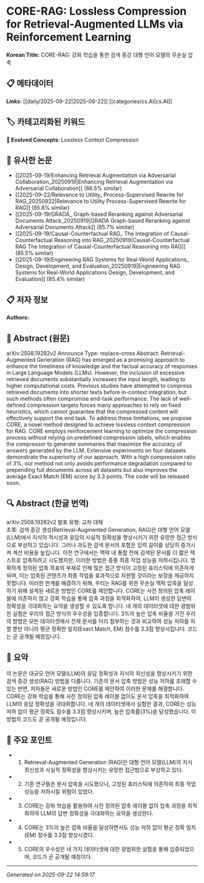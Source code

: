 # CORE-RAG: Lossless Compression for Retrieval-Augmented LLMs via Reinforcement Learning

**Korean Title:** CORE-RAG: 강화 학습을 통한 검색 증강 대형 언어 모델의 무손실 압축

## 📋 메타데이터

**Links**: [[daily/2025-09-22|2025-09-22]] [[categories/cs.AI|cs.AI]]

## 🏷️ 카테고리화된 키워드
**🚀 Evolved Concepts**: Lossless Context Compression

## 🔗 유사한 논문
- [[2025-09-19/Enhancing Retrieval Augmentation via Adversarial Collaboration_20250919|Enhancing Retrieval Augmentation via Adversarial Collaboration]] (86.5% similar)
- [[2025-09-22/Relevance to Utility_ Process-Supervised Rewrite for RAG_20250922|Relevance to Utility Process-Supervised Rewrite for RAG]] (85.8% similar)
- [[2025-09-19/GRADA_ Graph-based Reranking against Adversarial Documents Attack_20250919|GRADA Graph-based Reranking against Adversarial Documents Attack]] (85.7% similar)
- [[2025-09-19/Causal-Counterfactual RAG_ The Integration of Causal-Counterfactual Reasoning into RAG_20250919|Causal-Counterfactual RAG The Integration of Causal-Counterfactual Reasoning into RAG]] (85.5% similar)
- [[2025-09-19/Engineering RAG Systems for Real-World Applications_ Design, Development, and Evaluation_20250919|Engineering RAG Systems for Real-World Applications Design, Development, and Evaluation]] (85.4% similar)

## 📋 저자 정보

**Authors:** 

## 📄 Abstract (원문)

arXiv:2508.19282v2 Announce Type: replace-cross 
Abstract: Retrieval-Augmented Generation (RAG) has emerged as a promising approach to enhance the timeliness of knowledge and the factual accuracy of responses in Large Language Models (LLMs). However, the inclusion of excessive retrieved documents substantially increases the input length, leading to higher computational costs. Previous studies have attempted to compress retrieved documents into shorter texts before in-context integration, but such methods often compromise end-task performance. The lack of well-defined compression targets forces many approaches to rely on fixed heuristics, which cannot guarantee that the compressed content will effectively support the end task. To address these limitations, we propose CORE, a novel method designed to achieve lossless context compression for RAG. CORE employs reinforcement learning to optimize the compression process without relying on predefined compression labels, which enables the compressor to generate summaries that maximize the accuracy of answers generated by the LLM. Extensive experiments on four datasets demonstrate the superiority of our approach. With a high compression ratio of 3\%, our method not only avoids performance degradation compared to prepending full documents across all datasets but also improves the average Exact Match (EM) score by 3.3 points. The code will be released soon.

## 🔍 Abstract (한글 번역)

arXiv:2508.19282v2 발표 유형: 교차 대체  
초록: 검색 증강 생성(Retrieval-Augmented Generation, RAG)은 대형 언어 모델(LLM)에서 지식의 적시성과 응답의 사실적 정확성을 향상시키기 위한 유망한 접근 방식으로 부상하고 있습니다. 그러나 과도한 검색 문서의 포함은 입력 길이를 상당히 증가시켜 계산 비용을 높입니다. 이전 연구에서는 맥락 내 통합 전에 검색된 문서를 더 짧은 텍스트로 압축하려고 시도했지만, 이러한 방법은 종종 최종 작업 성능을 저하시킵니다. 명확하게 정의된 압축 목표의 부재로 인해 많은 접근 방식이 고정된 휴리스틱에 의존하게 되며, 이는 압축된 콘텐츠가 최종 작업을 효과적으로 지원할 것이라는 보장을 제공하지 못합니다. 이러한 한계를 해결하기 위해, 우리는 RAG를 위한 무손실 맥락 압축을 달성하기 위해 설계된 새로운 방법인 CORE를 제안합니다. CORE는 사전 정의된 압축 레이블에 의존하지 않고 강화 학습을 통해 압축 과정을 최적화하여, LLM이 생성한 답변의 정확성을 극대화하는 요약을 생성할 수 있도록 합니다. 네 개의 데이터셋에 대한 광범위한 실험은 우리의 접근 방식의 우수성을 입증합니다. 3%의 높은 압축 비율을 가진 우리의 방법은 모든 데이터셋에서 전체 문서를 미리 첨부하는 것과 비교하여 성능 저하를 피할 뿐만 아니라 평균 정확한 일치(Exact Match, EM) 점수를 3.3점 향상시킵니다. 코드는 곧 공개될 예정입니다.

## 📝 요약

이 논문은 대규모 언어 모델(LLM)의 응답 정확성과 지식의 최신성을 향상시키기 위한 검색 증강 생성(RAG) 방법을 다룹니다. 기존의 문서 압축 방법은 성능 저하를 초래할 수 있는 반면, 저자들은 새로운 방법인 CORE를 제안하여 이러한 문제를 해결합니다. CORE는 강화 학습을 통해 사전 정의된 압축 레이블 없이도 문서 압축을 최적화하여 LLM의 응답 정확성을 극대화합니다. 네 개의 데이터셋에서 실험한 결과, CORE는 성능 저하 없이 평균 정확도 점수를 3.3점 향상시키며, 높은 압축률(3%)을 달성했습니다. 이 방법의 코드도 곧 공개될 예정입니다.

## 🎯 주요 포인트

- 1. Retrieval-Augmented Generation (RAG)은 대형 언어 모델(LLM)의 지식 최신성과 사실적 정확성을 향상시키는 유망한 접근법으로 부상하고 있다.

- 2. 기존 연구들은 문서 압축을 시도했으나, 고정된 휴리스틱에 의존하여 최종 작업 성능을 저하시킬 위험이 있었다.

- 3. CORE는 강화 학습을 활용하여 사전 정의된 압축 레이블 없이 압축 과정을 최적화하여 LLM의 답변 정확성을 극대화하는 요약을 생성한다.

- 4. CORE는 3%의 높은 압축 비율을 달성하면서도 성능 저하 없이 평균 정확 일치(EM) 점수를 3.3점 향상시켰다.

- 5. CORE의 우수성은 네 가지 데이터셋에 대한 광범위한 실험을 통해 입증되었으며, 코드가 곧 공개될 예정이다.

---

*Generated on 2025-09-22 14:59:17*